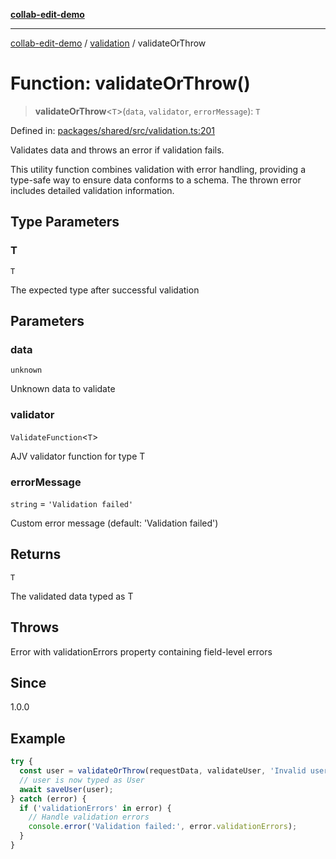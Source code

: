 [**collab-edit-demo**](../../README.md)

***

[collab-edit-demo](../../README.md) / [validation](../README.md) / validateOrThrow

# Function: validateOrThrow()

> **validateOrThrow**\<`T`\>(`data`, `validator`, `errorMessage`): `T`

Defined in: [packages/shared/src/validation.ts:201](https://github.com/austyle-io/pub-sub-demo/blob/00b2f1e9b947d5e964db5c3be9502513c4374263/packages/shared/src/validation.ts#L201)

Validates data and throws an error if validation fails.

This utility function combines validation with error handling,
providing a type-safe way to ensure data conforms to a schema.
The thrown error includes detailed validation information.

## Type Parameters

### T

`T`

The expected type after successful validation

## Parameters

### data

`unknown`

Unknown data to validate

### validator

`ValidateFunction`\<`T`\>

AJV validator function for type T

### errorMessage

`string` = `'Validation failed'`

Custom error message (default: 'Validation failed')

## Returns

`T`

The validated data typed as T

## Throws

Error with validationErrors property containing field-level errors

## Since

1.0.0

## Example

```typescript
try {
  const user = validateOrThrow(requestData, validateUser, 'Invalid user data');
  // user is now typed as User
  await saveUser(user);
} catch (error) {
  if ('validationErrors' in error) {
    // Handle validation errors
    console.error('Validation failed:', error.validationErrors);
  }
}
```
